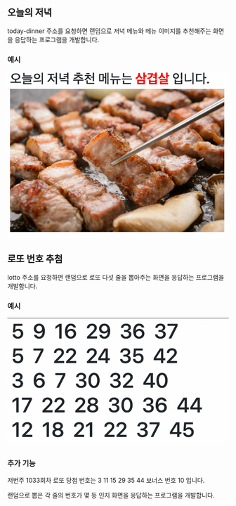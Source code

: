 ## 오늘의 저녁

today-dinner 주소를 요청하면 랜덤으로 저녁 메뉴와 메뉴 이미지를 추천해주는 화면을 응답하는 프로그램을 개발합니다.

### 예시

![dinner](./django_practice_0922.assets/dinner.PNG)

## 로또 번호 추첨

lotto 주소를 요청하면 랜덤으로 로또 다섯 줄을 뽑아주는 화면을 응답하는 프로그램을 개발합니다.

### 예시

![lotto](./django_practice_0922.assets/lotto.PNG)

### 추가 기능

저번주 1033회차 로또 당첨 번호는 3 11 15 29 35 44 보너스 번호 10 입니다. 

랜덤으로 뽑은 각 줄의 번호가 몇 등 인지 화면을 응답하는 프로그램을 개발합니다.